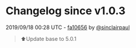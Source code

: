# Changelog since v1.0.3

2019/09/18 00:28 UTC - [fa10656](https://github.com/hassio-addons/addon-chrony/commit/fa106565afda5d6847f0ed98ea436594ff0c3904) by [@sinclairpaul](https://github.com/sinclairpaul)
> ⬆Update base to 5.0.1 

